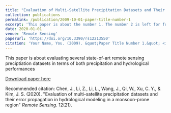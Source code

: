 ```yaml
---
title: "Evaluation of Multi-Satellite Precipitation Datasets and Their Error Propagation in Hydrological Modeling in a Monsoon-Prone Region"
collection: publications
permalink: /publication/2009-10-01-paper-title-number-1
excerpt: 'This paper is about the number 1. The number 2 is left for future work.'
date: 2020-01-01
venue: 'Remote Sensing'
paperurl: 'https://doi.org/10.3390/rs12213550'
citation: 'Your Name, You. (2009). &quot;Paper Title Number 1.&quot; <i>Journal 1</i>. 1(1).'
---
```

This paper is about evaluating several state-of-art remote sensing preciptiation datasets in terms of both precipitation and hydrological performances

[Download paper here](http://academicpages.github.io/files/paper1.pdf)

Recommended citation: Chen, J., Li, Z., Li, L., Wang, J., Qi, W., Xu, C. Y., & Kim, J. S.
(2020). "Evaluation of multi-satellite precipitation datasets and their error propagation in hydrological modeling in a monsoon-prone region" <i>Remote Sensing</i>. 12(21).
